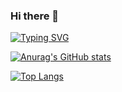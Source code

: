 ### Hi there 👋

<!--
**Fcscanf/Fcscanf** is a ✨ _special_ ✨ repository because its `README.md` (this file) appears on your GitHub profile.

Here are some ideas to get you started:

- 🔭 I’m currently working on ...
- 🌱 I’m currently learning ...
- 👯 I’m looking to collaborate on ...
- 🤔 I’m looking for help with ...
- 💬 Ask me about ...
- 📫 How to reach me: ...
- 😄 Pronouns: ...
- ⚡ Fun fact: ...
-->

[![Typing SVG](https://readme-typing-svg.herokuapp.com?color=2A5CF7&lines=Hi%2C+Everyone)](https://git.io/typing-svg)

[![Anurag's GitHub stats](https://github-readme-stats.vercel.app/api?username=Fcscanf&show_icons=true&theme=radical)](https://github.com/anuraghazra/github-readme-stats)

[![Top Langs](https://github-readme-stats.vercel.app/api/top-langs/?username=Fcscanf&show_icons=true&theme=radical)](https://github.com/anuraghazra/github-readme-stats)

<!--
[![willianrod's wakatime stats](https://github-readme-stats.vercel.app/api/wakatime?username=Fcscanf&theme=radical)](https://github.com/anuraghazra/github-readme-stats)
-->
